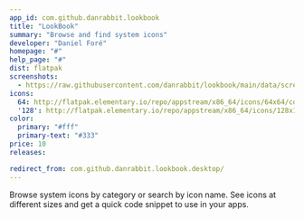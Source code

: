 ```yaml
---
app_id: com.github.danrabbit.lookbook
title: "LookBook"
summary: "Browse and find system icons"
developer: "Daniel Foré"
homepage: "#"
help_page: "#"
dist: flatpak
screenshots:
  - https://raw.githubusercontent.com/danrabbit/lookbook/main/data/screenshot.png
icons:
  64: http://flatpak.elementary.io/repo/appstream/x86_64/icons/64x64/com.github.danrabbit.lookbook.png
  '128': http://flatpak.elementary.io/repo/appstream/x86_64/icons/128x128/com.github.danrabbit.lookbook.png
color:
  primary: "#fff"
  primary-text: "#333"
price: 10
releases:

redirect_from: com.github.danrabbit.lookbook.desktop/
---
```


<p>Browse system icons by category or search by icon name. See icons at different sizes and get a quick code snippet to use in your apps.</p>